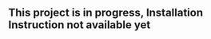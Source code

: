 This project is in progress, Installation Instruction not available yet
-----------------------------------------------------------------------
